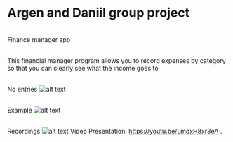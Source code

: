 # Argen and Daniil group project
<br> Finance manager app

<br>This financial manager program allows you to record expenses by category so that you can clearly see what the income goes to

<br> No entries
![alt text](https://sun9-68.userapi.com/impg/H487PudRSDTVP8P4RWbGnXeZTqjUMxRQGguZxg/hcYsgHAH_a4.jpg?size=599x730&quality=96&proxy=1&sign=a62ade5c5dc0716e8169c05a77ebf9f7&type=album)


<br> Example
![alt text](https://sun9-31.userapi.com/impg/76b4Docmm66AryULdmP3JiImEgL3xD9F-cyJ1A/imUO1PiGznA.jpg?size=599x729&quality=96&proxy=1&sign=a9b18c6ecf0d221d52eb819351e8e82f&type=album)


<br> Recordings
![alt text](https://sun9-24.userapi.com/impg/F9XRyDNRyjNBKERa8PjNzOyRCz43ZVoAqJJy8g/uDSYXsKYGbw.jpg?size=599x729&quality=96&proxy=1&sign=504ed0ee070f5828c5a7b15299446c44&type=album)
Video Presentation: https://youtu.be/LmqxH8xr3eA .
